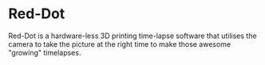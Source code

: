 # Red-Dot
Red-Dot is a hardware-less 3D printing time-lapse software that utilises the camera to take the picture at the right time to make those awesome "growing" timelapses.
